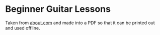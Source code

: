 # Beginner Guitar Lessons
Taken from [about.com](http://guitar.about.com/od/guitarlessons/u/lessons.htm) and
made into a PDF so that it can be printed out and used offline.
